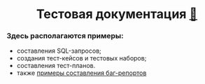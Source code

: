 <h1 align="center">Тестовая документация <a href='https://emojitool.ru/ninja'>🥷</a></h1>
<h3 align="left">Здесь располагаются примеры:</h3>
<ul>
  <li>составления SQL-запросов;</li>
  <li>создания тест-кейсов и тестовых наборов;</li>
  <li>составления тест-планов.</li>
  <li>также <a href="https://drive.google.com/drive/folders/1gJGOoc2oQLxpnm1RHN3eQLXcA5DaeovG?usp=sharing">примеры составления баг-репортов</a></li>
